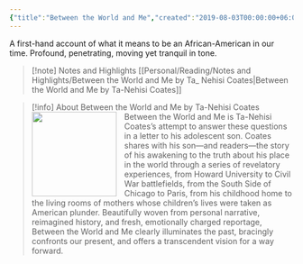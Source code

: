 ```yaml
---
{"title":"Between the World and Me","created":"2019-08-03T00:00:00+06:00","updated":"2025-05-27T17:53:59+06:00","read_count":"1","authors":["Ta-Nehisi Coates"],"cover":"https://images-na.ssl-images-amazon.com/images/S/compressed.photo.goodreads.com/books/1451435027i/25489625.jpg","dg-metatags":{"og:image":"https://images-na.ssl-images-amazon.com/images/S/compressed.photo.goodreads.com/books/1451435027i/25489625.jpg"},"rating":5,"reviewed":true,"dg-publish":true,"log":[{"status":"Read","timestamp":"2019-08-10T00:00:00+06:00"},{"status":"To Read","timestamp":"2019-08-03T00:00:00+06:00"}],"tags":["african","america","bestreads"],"status":"Read","reading_notes":"[[Personal/Reading/Notes and Highlights/Between the World and Me by Ta_ Nehisi Coates|Between the World and Me by Ta-Nehisi Coates]]","dg-path":"Reading/Books/Read/Between the World and Me by Ta-Nehisi Coates.md","permalink":"/reading/books/read/between-the-world-and-me-by-ta-nehisi-coates/","metatags":{"og:image":"https://images-na.ssl-images-amazon.com/images/S/compressed.photo.goodreads.com/books/1451435027i/25489625.jpg"},"dgPassFrontmatter":true,"noteIcon":"1"}
---
```


A first-hand account of what it means to be an African-American in our time. Profound, penetrating, moving yet tranquil in tone.

> [!note] Notes and Highlights
> [[Personal/Reading/Notes and Highlights/Between the World and Me by Ta_ Nehisi Coates\|Between the World and Me by Ta-Nehisi Coates]]

> [!info] About Between the World and Me by Ta-Nehisi Coates
> <img src="https://images-na.ssl-images-amazon.com/images/S/compressed.photo.goodreads.com/books/1451435027i/25489625.jpg" style="float: left; width: 150px; height: auto; margin-right: 1em;" /> Between the World and Me is Ta-Nehisi Coates’s attempt to answer these questions in a letter to his adolescent son. Coates shares with his son—and readers—the story of his awakening to the truth about his place in the world through a series of revelatory experiences, from Howard University to Civil War battlefields, from the South Side of Chicago to Paris, from his childhood home to the living rooms of mothers whose children’s lives were taken as American plunder. Beautifully woven from personal narrative, reimagined history, and fresh, emotionally charged reportage, Between the World and Me clearly illuminates the past, bracingly confronts our present, and offers a transcendent vision for a way forward.


